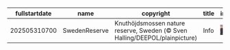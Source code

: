 |fullstartdate|name|copyright|title|image|
|--|--|--|--|--|
202505310700|SwedenReserve|Knuthöjdsmossen nature reserve, Sweden (© Sven Halling/DEEPOL/plainpicture)|Info|![](/en-AU/2025/06/202505310700SwedenReserve.jpg)|
